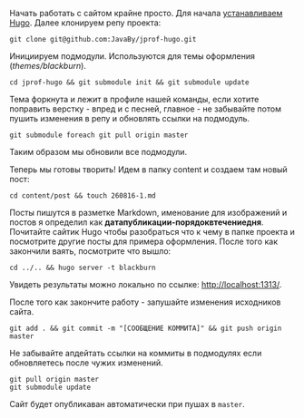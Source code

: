Начать работать с сайтом крайне просто. Для начала [устанавливаем Hugo](https://gohugo.io/). Далее клонируем репу проекта:

```
git clone git@github.com:JavaBy/jprof-hugo.git
```

Инициируем подмодули. Используются для темы оформления (_themes/blackburn_).

```
cd jprof-hugo && git submodule init && git submodule update
```

Тема форкнута и лежит в профиле нашей команды, если хотите поправить верстку - впред и с песней, главное - не забывайте потом пушить изменения в репу и обновлять ссылки на подмодуль.

```
git submodule foreach git pull origin master
```

Таким образом мы обновили все подмодули.

Теперь мы готовы творить! Идем в папку content и создаем там новый пост:

```
cd content/post && touch 260816-1.md
```

Посты пишутся в разметке Markdown, именование для изображений и постов я определил как __датапубликации-порядоквтечениедня__. Почитайте сайтик Hugo чтобы разобраться что к чему в папке проекта и посмотрите другие посты для примера оформления. После того как закончили ваять, посмотрите что вышло:

```
cd ../.. && hugo server -t blackburn
```

Увидеть результаты можно локально по ссылке: [http://localhost:1313/](http://localhost:1313/).

После того как закончите работу - запушайте изменения исходников сайта.

```
git add . && git commit -m "[СООБЩЕНИЕ КОММИТА]" && git push origin master
```

Не забывайте апдейтать ссылки на коммиты в подмодулях если обновляетесь после чужих изменений.

```
git pull origin master
git submodule update
```

Сайт будет опубликаван автоматически при пушах в `master`.
